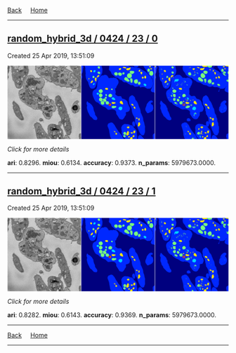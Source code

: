 
[Back](..)&nbsp;&nbsp;&nbsp;&nbsp;&nbsp;[Home](https://leapmanlab.github.io/snapshots)

---

<div class="summary"><a href="0"><h2>random_hybrid_3d / 0424 / 23 / 0</h2></a><p>Created 25 Apr 2019, 13:51:09
</p><a href="0"><img src="0/media/summary.png" align="center"></a><p>
<i>Click for more details</i>
</p></div>

**ari**: 0.8296. **miou**: 0.6134. **accuracy**: 0.9373. **n_params**: 5979673.0000. 

---

<div class="summary"><a href="1"><h2>random_hybrid_3d / 0424 / 23 / 1</h2></a><p>Created 25 Apr 2019, 13:51:09
</p><a href="1"><img src="1/media/summary.png" align="center"></a><p>
<i>Click for more details</i>
</p></div>

**ari**: 0.8282. **miou**: 0.6143. **accuracy**: 0.9369. **n_params**: 5979673.0000. 

---

[Back](..)&nbsp;&nbsp;&nbsp;&nbsp;&nbsp;[Home](https://leapmanlab.github.io/snapshots)

---